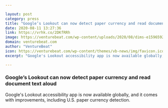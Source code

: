 ```yaml
---

layout: post
category: press
title: "Google’s Lookout can now detect paper currency and read document text aloud"
date: 2020-08-11 13:27:36
link: https://vrhk.co/2DKfRRh
image: https://venturebeat.com/wp-content/uploads/2020/08/dims-e1596592085639.jpg?w=1200&strip=all
domain: venturebeat.com
author: "VentureBeat"
icon: https://venturebeat.com/wp-content/themes/vb-news/img/favicon.ico
excerpt: "Google's Lookout accessibility app is now available globally, and it comes with improvements, including U.S. paper currency detection."

---
```


### Google’s Lookout can now detect paper currency and read document text aloud

Google's Lookout accessibility app is now available globally, and it comes with improvements, including U.S. paper currency detection.